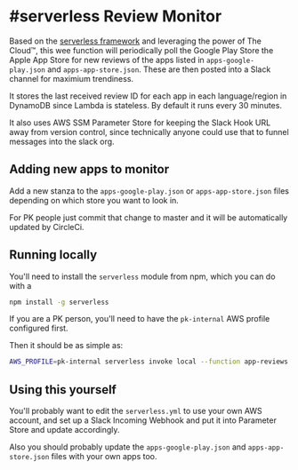 # #serverless Review Monitor

Based on the [serverless framework](https://serverless.com) and leveraging the power of The Cloud™,
this wee function will periodically poll the Google Play Store the Apple App Store for new reviews
of the apps listed in `apps-google-play.json` and `apps-app-store.json`. These are then posted into
a Slack channel for maximium trendiness.

It stores the last received review ID for each app in each language/region in DynamoDB since
Lambda is stateless. By default it runs every 30 minutes.

It also uses AWS SSM Parameter Store for keeping the Slack Hook URL away from version control, since
technically anyone could use that to funnel messages into the slack org.

## Adding new apps to monitor

Add a new stanza to the `apps-google-play.json` or `apps-app-store.json` files depending on which 
store you want to look in. 

For PK people just commit that change to master and it will be automatically updated by CircleCi.

## Running locally

You'll need to install the `serverless` module from npm, which you can do with a

```bash
npm install -g serverless
```

If you are a PK person, you'll need to have the `pk-internal` AWS profile configured first. 

Then it should be as simple as:

```bash
AWS_PROFILE=pk-internal serverless invoke local --function app-reviews
```

## Using this yourself

You'll probably want to edit the `serverless.yml` to use your own AWS account, and set up a
Slack Incoming Webhook and put it into Parameter Store and update accordingly.

Also you should probably update the `apps-google-play.json` and `apps-app-store.json` files 
with your own apps too.